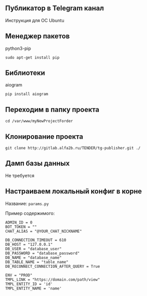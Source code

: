 Публикатор в Telegram канал
-
Инструкция для ОС Ubuntu

Менеджер пакетов
-
python3-pip

~~~
sudo apt-get install pip
~~~

Библиотеки
-

aiogram

~~~
pip install aiogram
~~~

Переходим в папку проекта
-

~~~
cd /var/www/myNewProjectForder
~~~

Клонирование проекта
-

~~~
git clone http://gitlab.alfa2b.ru/TENDER/tg-publisher.git ./
~~~

Дамп базы данных
-

Не требуется

Настраиваем локальный конфиг в корне
-
Название: ```params.py```

Пример содержимого:

~~~
ADMIN_ID = 0
BOT_TOKEN = ""
CHAT_ALIAS = "@YOUR_CHAT_NICKNAME"

DB_CONNECTION_TIMEOUT = 610
DB_HOST = "127.0.0.1"
DB_USER = "database_user"
DB_PASSWORD = "database_password"
DB_NAME = "database_name"
DB_TABLE_NAME = "table_name"
DB_RECONNECT_CONNECTION_AFTER_QUERY = True

ENV = "PROD"
TMPL_LINK = "https://domain.com/path/view"
TMPL_ENTITY_ID = 'id'
TMPL_ENTITY_NAME = 'name'
~~~